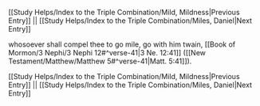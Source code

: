 [[Study Helps/Index to the Triple Combination/Mild, Mildness|Previous Entry]]  ||  [[Study Helps/Index to the Triple Combination/Miles, Daniel|Next Entry]]

 whosoever shall compel thee to go mile, go with him twain, [[Book of Mormon/3 Nephi/3 Nephi 12#^verse-41|3 Ne. 12:41]] ([[New Testament/Matthew/Matthew 5#^verse-41|Matt. 5:41]]).

[[Study Helps/Index to the Triple Combination/Mild, Mildness|Previous Entry]]  ||  [[Study Helps/Index to the Triple Combination/Miles, Daniel|Next Entry]]